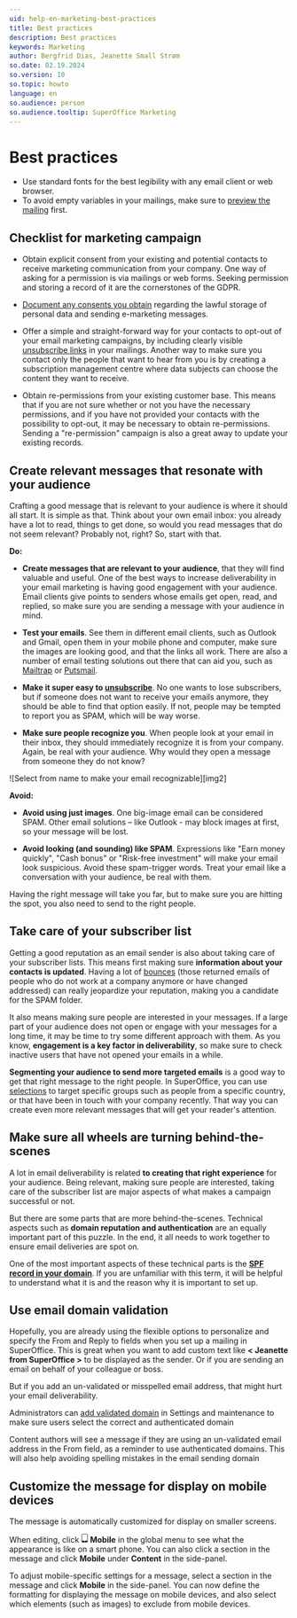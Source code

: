 ```yaml
---
uid: help-en-marketing-best-practices
title: Best practices
description: Best practices
keywords: Marketing
author: Bergfrid Dias, Jeanette Small Strøm
so.date: 02.19.2024
so.version: 10
so.topic: howto
language: en
so.audience: person
so.audience.tooltip: SuperOffice Marketing
---
```


# Best practices

* Use standard fonts for the best legibility with any email client or web browser.
* To avoid empty variables in your mailings, make sure to [preview the mailing][4] first.

## Checklist for marketing campaign

* Obtain explicit consent from your existing and potential contacts to receive marketing communication from your company. One way of asking for a permission is via mailings or web forms. Seeking permission and storing a record of it are the cornerstones of the GDPR.

* [Document any consents you obtain][5] regarding the lawful storage of personal data and sending e-marketing messages.

* Offer a simple and straight-forward way for your contacts to opt-out of your email marketing campaigns, by including clearly visible [unsubscribe links][3] in your mailings. Another way to make sure you contact only the people that want to hear from you is by creating a subscription management centre where data subjects can choose the content they want to receive.

* Obtain re-permissions from your existing customer base. This means that if you are not sure whether or not you have the necessary permissions, and if you have not provided your contacts with the possibility to opt-out, it may be necessary to obtain re-permissions. Sending a "re-permission" campaign is also a great away to update your existing records.

## Create relevant messages that resonate with your audience

Crafting a good message that is relevant to your audience is where it should all start. It is simple as that. Think about your own email inbox: you already have a lot to read, things to get done, so would you read messages that do not seem relevant? Probably not, right? So, start with that.

**Do:**

* **Create messages that are relevant to your audience**, that they will find valuable and useful. One of the best ways to increase deliverability in your email marketing is having good engagement with your audience. Email clients give points to senders whose emails get open, read, and replied, so make sure you are sending a message with your audience in mind.

* **Test your emails**. See them in different email clients, such as Outlook and Gmail, open them in your mobile phone and computer, make sure the images are looking good, and that the links all work. There are also a number of email testing solutions out there that can aid you, such as [Mailtrap][10] or [Putsmail][11].

* **Make it super easy to [unsubscribe][3]**. No one wants to lose subscribers, but if someone does not want to receive your emails anymore, they should be able to find that option easily. If not, people may be tempted to report you as SPAM, which will be way worse.

* **Make sure people recognize you**. When people look at your email in their inbox, they should immediately recognize it is from your company. Again, be real with your audience. Why would they open a message from someone they do not know?

![Select from name to make your email recognizable][img2]

**Avoid:**

* **Avoid using just images**. One big-image email can be considered SPAM. Other email solutions – like Outlook - may block images at first, so your message will be lost.

* **Avoid looking (and sounding) like SPAM**. Expressions like "Earn money quickly", "Cash bonus" or "Risk-free investment" will make your email look suspicious. Avoid these spam-trigger words. Treat your email like a conversation with your audience, be real with them.

Having the right message will take you far, but to make sure you are hitting the spot, you also need to send to the right people.

## Take care of your subscriber list

Getting a good reputation as an email sender is also about taking care of your subscriber lists. This means first making sure **information about your contacts is updated**. Having a lot of [bounces][2] (those returned emails of people who do not work at a company anymore or have changed addressed) can really jeopardize your reputation, making you a candidate for the SPAM folder. 

It also means making sure people are interested in your messages. If a large part of your audience does not open or engage with your messages for a long time, it may be time to try some different approach with them. As you know, **engagement is a key factor in deliverability**, so make sure to check inactive users that have not opened your emails in a while.

**Segmenting your audience to send more targeted emails** is a good way to get that right message to the right people. In SuperOffice, you can use [selections][1] to target specific groups such as people from a specific country, or that have been in touch with your company recently. That way you can create even more relevant messages that will get your reader's attention.

## Make sure all wheels are turning behind-the-scenes

A lot in email deliverability is related **to creating that right experience** for your audience. Being relevant, making sure people are interested, taking care of the subscriber list are major aspects of what makes a campaign successful or not.

But there are some parts that are more behind-the-scenes. Technical aspects such as **domain reputation and authentication** are an equally important part of this puzzle. In the end, it all needs to work together to ensure email deliveries are spot on.

One of the most important aspects of these technical parts is the **[SPF record in your domain][7]**. If you are unfamiliar with this term, it will be helpful to understand what it is and the reason why it is important to set up.

## Use email domain validation

Hopefully, you are already using the flexible options to personalize and specify the From and Reply to fields when you set up a mailing in SuperOffice. This is great when you want to add custom text like **< Jeanette from SuperOffice >** to be displayed as the sender. Or if you are sending an email on behalf of your colleague or boss.

But if you add an un-validated or misspelled email address, that might hurt your email deliverability.

Administrators can [add validated domain][6] in Settings and maintenance to make sure users select the correct and authenticated domain

Content authors will see a message if they are using an un-validated email address in the From field, as a reminder to use authenticated domains. This will also help avoiding spelling mistakes in the email sending domain

## <a id="mobile"/>Customize the message for display on mobile devices

The message is automatically customized for display on smaller screens.

When editing, click ![icon][img1] **Mobile** in the global menu to see what the appearance is like on a smart phone. You can also click a section in the message and click **Mobile** under **Content** in the side-panel.

To adjust mobile-specific settings for a message, select a section in the message and click **Mobile** in the side-panel. You can now define the formatting for displaying the message on mobile devices, and also select which elements (such as images) to exclude from mobile devices.

<!-- Referenced links -->
[1]: ../recipients/learn/index.md#selections
[2]: ../recipients/learn/manage-bounces.md
[3]: ../editor/learn/add-unsubscribe-link.md
[4]: ../mailing/learn/create/send-test-email.md
[5]: ../../admin/lists/learn/privacy-legal-base-add.md
[6]: ../../admin/lists/learn/add-items-to-mailing-domain.md
[7]: ../../../en/email/mailgun/spf/index.md
[10]: https://mailtrap.io/
[11]: https://putsmail.com/

<!-- Referenced images -->
[img1]: ../../../media/icons/marketing-and-forms/mobile.png
